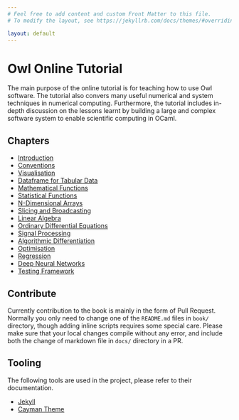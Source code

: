 ```yaml
---
# Feel free to add content and custom Front Matter to this file.
# To modify the layout, see https://jekyllrb.com/docs/themes/#overriding-theme-defaults

layout: default
---
```


# Owl Online Tutorial

The main purpose of the online tutorial is for teaching how to use Owl software. The tutorial also convers many useful numerical and system techniques in numerical computing. Furthermore, the tutorial includes in-depth discussion on the lessons learnt by building a large and complex software system to enable scientific computing in OCaml.

## Chapters

- [Introduction](./chapters/introduction.html)
- [Conventions](./chapters/convention.html)
- [Visualisation](./chapters/visualization.html)
- [Dataframe for Tabular Data](./chapters/dataframe.html)
- [Mathematical Functions](./chapters/maths.html)
- [Statistical Functions](./chapters/stats.html)
- [N-Dimensional Arrays](./chapters/ndarray.html)
- [Slicing and Broadcasting](./chapters/slicing.html)
- [Linear Algebra](./chapters/linalg.html)
- [Ordinary Differential Equations](./chapters/diffequation.html)
- [Signal Processing](./chapters/signal.html)
- [Algorithmic Differentiation](./chapters/algodiff.html)
- [Optimisation](./chapters/optimisation.html)
- [Regression](./chapters/regression.html)
- [Deep Neural Networks](./chapters/neural-network.html)
- [Testing Framework](./chapters/testing.html)

## Contribute

Currently contribution to the book is mainly in the form of Pull Request. 
Normally you only need to change one of the `README.md` files in `book/` directory, though adding inline scripts requires some special care.
Please make sure that your local changes compile without any error, and include both the change of markdown file in `docs/` directory in a PR. 


## Tooling

The following tools are used in the project, please refer to their documentation.

- [Jekyll](https://jekyllrb.com/)
- [Cayman Theme](https://github.com/pages-themes/cayman)


